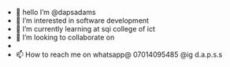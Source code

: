 - 👋 hello  I’m @dapsadams
- 👀 I’m interested in software development
- 🌱 I’m currently learning at sqi college of ict 
- 💞️ I’m looking to collaborate on 
- 
- 📫 How to reach me on whatsapp@ 07014095485 @ig d.a.p.s.s

<!---
dapsadams/dapsadams is a ✨ special ✨ repository because its `README.md` (this file) appears on your GitHub profile.
You can click the Preview link to take a look at your changes.
--->
